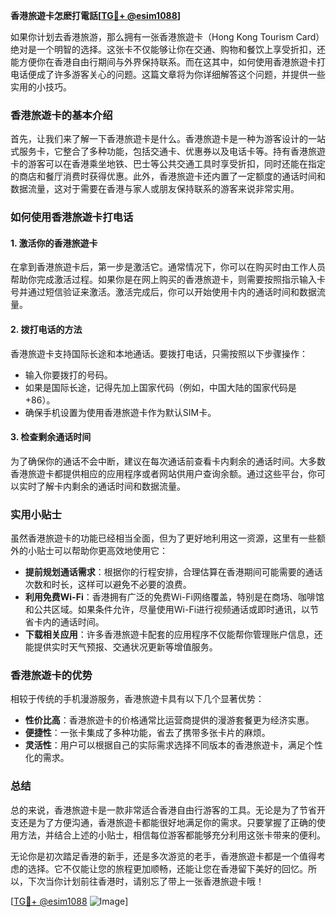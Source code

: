 **香港旅遊卡怎麽打電話[[TG💪+ @esim1088](https://t.me/s/esim1088)]**

如果你计划去香港旅游，那么拥有一张香港旅遊卡（Hong Kong Tourism Card）绝对是一个明智的选择。这张卡不仅能够让你在交通、购物和餐饮上享受折扣，还能方便你在香港自由行期间与外界保持联系。而在这其中，如何使用香港旅遊卡打电话便成了许多游客关心的问题。这篇文章将为你详细解答这个问题，并提供一些实用的小技巧。

### 香港旅遊卡的基本介绍

首先，让我们来了解一下香港旅遊卡是什么。香港旅遊卡是一种为游客设计的一站式服务卡，它整合了多种功能，包括交通卡、优惠券以及电话卡等。持有香港旅遊卡的游客可以在香港乘坐地铁、巴士等公共交通工具时享受折扣，同时还能在指定的商店和餐厅消费时获得优惠。此外，香港旅遊卡还内置了一定额度的通话时间和数据流量，这对于需要在香港与家人或朋友保持联系的游客来说非常实用。

### 如何使用香港旅遊卡打电话

#### 1. **激活你的香港旅遊卡**
在拿到香港旅遊卡后，第一步是激活它。通常情况下，你可以在购买时由工作人员帮助你完成激活过程。如果你是在网上购买的香港旅遊卡，则需要按照指示输入卡号并通过短信验证来激活。激活完成后，你可以开始使用卡内的通话时间和数据流量。

#### 2. **拨打电话的方法**
香港旅遊卡支持国际长途和本地通话。要拨打电话，只需按照以下步骤操作：
- 输入你要拨打的号码。
- 如果是国际长途，记得先加上国家代码（例如，中国大陆的国家代码是 +86）。
- 确保手机设置为使用香港旅遊卡作为默认SIM卡。

#### 3. **检查剩余通话时间**
为了确保你的通话不会中断，建议在每次通话前查看卡内剩余的通话时间。大多数香港旅遊卡都提供相应的应用程序或者网站供用户查询余额。通过这些平台，你可以实时了解卡内剩余的通话时间和数据流量。

### 实用小贴士

虽然香港旅遊卡的功能已经相当全面，但为了更好地利用这一资源，这里有一些额外的小贴士可以帮助你更高效地使用它：

- **提前规划通话需求**：根据你的行程安排，合理估算在香港期间可能需要的通话次数和时长，这样可以避免不必要的浪费。
- **利用免费Wi-Fi**：香港拥有广泛的免费Wi-Fi网络覆盖，特别是在商场、咖啡馆和公共区域。如果条件允许，尽量使用Wi-Fi进行视频通话或即时通讯，以节省卡内的通话时间。
- **下载相关应用**：许多香港旅遊卡配套的应用程序不仅能帮你管理账户信息，还能提供实时天气预报、交通状况更新等增值服务。

### 香港旅遊卡的优势

相较于传统的手机漫游服务，香港旅遊卡具有以下几个显著优势：
- **性价比高**：香港旅遊卡的价格通常比运营商提供的漫游套餐更为经济实惠。
- **便捷性**：一张卡集成了多种功能，省去了携带多张卡片的麻烦。
- **灵活性**：用户可以根据自己的实际需求选择不同版本的香港旅遊卡，满足个性化的需求。

### 总结

总的来说，香港旅遊卡是一款非常适合香港自由行游客的工具。无论是为了节省开支还是为了方便沟通，香港旅遊卡都能很好地满足你的需求。只要掌握了正确的使用方法，并结合上述的小贴士，相信每位游客都能够充分利用这张卡带来的便利。

无论你是初次踏足香港的新手，还是多次游览的老手，香港旅遊卡都是一个值得考虑的选择。它不仅能让您的旅程更加顺畅，还能让您在香港留下美好的回忆。所以，下次当你计划前往香港时，请别忘了带上一张香港旅遊卡哦！

[[TG💪+ @esim1088](https://t.me/s/esim1088) ![Image](https://i.postimg.cc/4NQfJmqS/Snipaste-2025-05-13-00-14-12.png)]